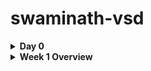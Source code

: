 # swaminath-vsd


<details>
<summary><b>Day 0</b></summary>

## Day 0 - Tools Installation

### Yosys

Installation from source for the latest version. This method ensures you have the most up-to-date features.

```bash
$ git clone https://github.com/YosysHQ/yosys.git
$ cd yosys
$ sudo apt install make
$ sudo apt-get install build-essential clang bison flex \
    libreadline-dev gawk tcl-dev libffi-dev git \
    graphviz xdot pkg-config python3 libboost-system-dev \
    libboost-python-dev libboost-filesystem-dev zlib1g-dev
$ make
$ sudo make install
```

### Yosys Output
![Yosys output](<yosys version and installation.png>)

### Yosys Tool 
![Yosys Tool](yosystool.png)


### Icarus Verilog

Simple installation using the standard package manager.

```bash
$ sudo apt-get install iverilog
```

### Icarus Verilog installation
![Icarus Verilog installation](<iverilog installation.png>)

### Icarus Verilog Tool
![Icarus Verilog Tool](iverilogtool.png)

### GTKWave

Installation using the standard package manager.

```bash
$ sudo apt update
$ sudo apt install gtkwave
```

### GTK Waveform Installation
![GTKWave installation](gtkwaveformsinstallation.png)

### GTK Waveform Tool 
![GTK Waveform Tool](gtkwaveformtool.png)

</details>



<details>

<summary><b>Week 1 Overview</b></summary>

## Week 1 - Introduction to Verilog RTL Design and Synthesis

Week 1 focuses on the fundamentals of digital design using Verilog HDL, covering simulation, synthesis, and optimization techniques. Students will learn to use industry-standard tools for RTL design and verification.

### Week 1 Learning Objectives:
- Master Verilog simulation using Iverilog and GTKWave
- Understand synthesis process using Yosys
- Learn library characterization and timing analysis
- Explore hierarchical vs flat synthesis methodologies
- Implement various flip-flop coding styles
- Apply logic optimization techniques

<details>
<summary><b>Day 1 - Introduction to Verilog RTL Design and Synthesis</b></summary>

### Introduction to Iverilog Design Testbench

This section introduces the fundamental concepts of Verilog simulation, testbench design, and the simulation flow using open-source tools.

**Key Concepts:**
- RTL Design and Testbench relationship
- Simulator working methodology
- Design setup and verification flow


---

#### Lab 1: Introduction to Lab

**Objective:** Understanding the lab environment and tool setup for Verilog design simulation.

**Topics Covered:**
- Lab directory structure exploration
- File organization for designs and testbenches
- Introduction to design flow methodology 


**Lab Environment Setup:**
- Cloning verilog files repository
![git clone](week1day1gitcloning.png)
- Understanding lib, verilog_model, and verilog_files directories
- File naming conventions and organization
</details>
<details>
<summary><b>Day 2 - Introduction to Verilog RTL Design and Synthesis</b></summary>
</details>
<details>
<summary><b>Day 3 - Introduction to Verilog RTL Design and Synthesis</b></summary>
</details>
<details>
<summary><b>Day 4 - Introduction to Verilog RTL Design and Synthesis</b></summary>
</details>
<details>
<summary><b>Day 5 - Introduction to Verilog RTL Design and Synthesis</b></summary>
</details>


**Commands Used:**





